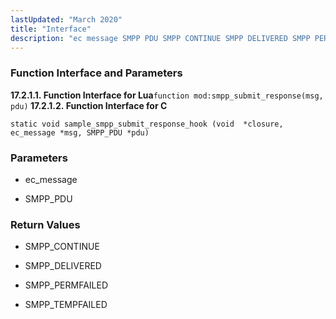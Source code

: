 ```yaml
---
lastUpdated: "March 2020"
title: "Interface"
description: "ec message SMPP PDU SMPP CONTINUE SMPP DELIVERED SMPP PERMFAILED SMPP TEMPFAILED..."
---
```


### <a name="idp827824"></a> Function Interface and Parameters

**<a name="idp828976"></a> 17.2.1.1. Function Interface for Lua**`function mod:smpp_submit_response(msg, pdu)`**<a name="idp795904"></a> 17.2.1.2. Function Interface for C**
```
static void sample_smpp_submit_response_hook (void  *closure,
ec_message *msg, SMPP_PDU *pdu)
```

### <a name="idp797952"></a> Parameters

*   ec_message

*   SMPP_PDU

### <a name="idp801568"></a> Return Values

*   SMPP_CONTINUE

*   SMPP_DELIVERED

*   SMPP_PERMFAILED

*   SMPP_TEMPFAILED